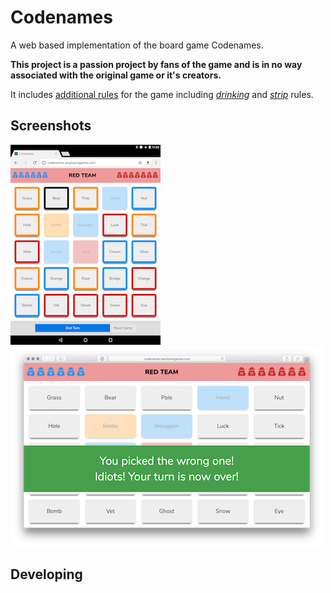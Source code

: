 # Codenames

A web based implementation of the board game Codenames. 

**This project is a passion project by fans of the game and is in no way associated with the original game or it's creators.**

It includes [additional rules](./docs/rules.md) for the game including [*drinking*](./docs/rules.md/#drinking-rules) and [*strip*](./docs/rules.md#strip-rules) rules.

## Screenshots

![](./docs/images/controller-01.png) ![](./docs/images/viewer-01.png)

## Developing
